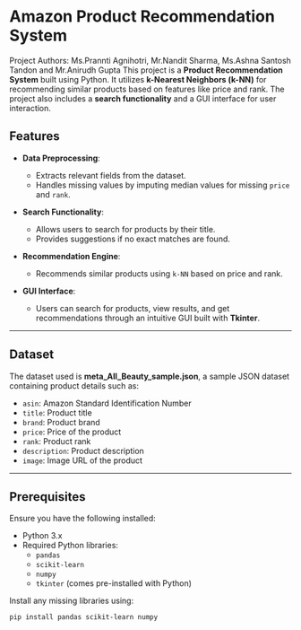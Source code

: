 # Amazon Product Recommendation System
Project Authors: Ms.Prannti Agnihotri, Mr.Nandit Sharma, Ms.Ashna Santosh Tandon and Mr.Anirudh Gupta
This project is a **Product Recommendation System** built using Python. It utilizes **k-Nearest Neighbors (k-NN)** for recommending similar products based on features like price and rank. The project also includes a **search functionality** and a GUI interface for user interaction.

## Features
- **Data Preprocessing**:
  - Extracts relevant fields from the dataset.
  - Handles missing values by imputing median values for missing `price` and `rank`.

- **Search Functionality**:
  - Allows users to search for products by their title.
  - Provides suggestions if no exact matches are found.

- **Recommendation Engine**:
  - Recommends similar products using `k-NN` based on price and rank.

- **GUI Interface**:
  - Users can search for products, view results, and get recommendations through an intuitive GUI built with **Tkinter**.

---

## Dataset
The dataset used is **meta_All_Beauty_sample.json**, a sample JSON dataset containing product details such as:
- `asin`: Amazon Standard Identification Number
- `title`: Product title
- `brand`: Product brand
- `price`: Price of the product
- `rank`: Product rank
- `description`: Product description
- `image`: Image URL of the product

---

## Prerequisites
Ensure you have the following installed:
- Python 3.x
- Required Python libraries:
  - `pandas`
  - `scikit-learn`
  - `numpy`
  - `tkinter` (comes pre-installed with Python)

Install any missing libraries using:
```bash
pip install pandas scikit-learn numpy

